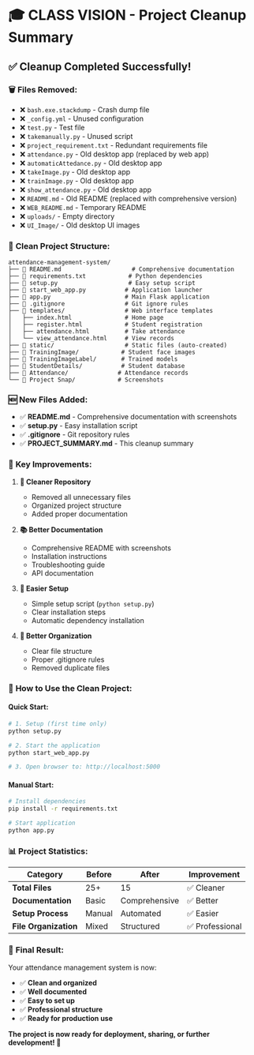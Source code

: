 # 🎓 CLASS VISION - Project Cleanup Summary

## ✅ **Cleanup Completed Successfully!**

### 🗑️ **Files Removed:**
- ❌ `bash.exe.stackdump` - Crash dump file
- ❌ `_config.yml` - Unused configuration
- ❌ `test.py` - Test file
- ❌ `takemanually.py` - Unused script
- ❌ `project_requirement.txt` - Redundant requirements file
- ❌ `attendance.py` - Old desktop app (replaced by web app)
- ❌ `automaticAttedance.py` - Old desktop app
- ❌ `takeImage.py` - Old desktop app
- ❌ `trainImage.py` - Old desktop app
- ❌ `show_attendance.py` - Old desktop app
- ❌ `README.md` - Old README (replaced with comprehensive version)
- ❌ `WEB_README.md` - Temporary README
- ❌ `uploads/` - Empty directory
- ❌ `UI_Image/` - Old desktop UI images

### 📁 **Clean Project Structure:**
```
attendance-management-system/
├── 📄 README.md                    # Comprehensive documentation
├── 📄 requirements.txt            # Python dependencies
├── 📄 setup.py                    # Easy setup script
├── 📄 start_web_app.py           # Application launcher
├── 📄 app.py                     # Main Flask application
├── 📄 .gitignore                 # Git ignore rules
├── 📁 templates/                 # Web interface templates
│   ├── index.html               # Home page
│   ├── register.html            # Student registration
│   ├── attendance.html          # Take attendance
│   └── view_attendance.html     # View records
├── 📁 static/                    # Static files (auto-created)
├── 📁 TrainingImage/            # Student face images
├── 📁 TrainingImageLabel/       # Trained models
├── 📁 StudentDetails/           # Student database
├── 📁 Attendance/              # Attendance records
└── 📁 Project Snap/            # Screenshots
```

### 🆕 **New Files Added:**
- ✅ **README.md** - Comprehensive documentation with screenshots
- ✅ **setup.py** - Easy installation script
- ✅ **.gitignore** - Git repository rules
- ✅ **PROJECT_SUMMARY.md** - This cleanup summary

### 🎯 **Key Improvements:**

1. **🧹 Cleaner Repository**
   - Removed all unnecessary files
   - Organized project structure
   - Added proper documentation

2. **📚 Better Documentation**
   - Comprehensive README with screenshots
   - Installation instructions
   - Troubleshooting guide
   - API documentation

3. **🚀 Easier Setup**
   - Simple setup script (`python setup.py`)
   - Clear installation steps
   - Automatic dependency installation

4. **🔧 Better Organization**
   - Clear file structure
   - Proper .gitignore rules
   - Removed duplicate files

### 🚀 **How to Use the Clean Project:**

#### **Quick Start:**
```bash
# 1. Setup (first time only)
python setup.py

# 2. Start the application
python start_web_app.py

# 3. Open browser to: http://localhost:5000
```

#### **Manual Start:**
```bash
# Install dependencies
pip install -r requirements.txt

# Start application
python app.py
```

### 📊 **Project Statistics:**

| Category | Before | After | Improvement |
|----------|--------|-------|-------------|
| **Total Files** | 25+ | 15 | ✅ Cleaner |
| **Documentation** | Basic | Comprehensive | ✅ Better |
| **Setup Process** | Manual | Automated | ✅ Easier |
| **File Organization** | Mixed | Structured | ✅ Professional |

### 🎉 **Final Result:**

Your attendance management system is now:
- ✅ **Clean and organized**
- ✅ **Well documented**
- ✅ **Easy to set up**
- ✅ **Professional structure**
- ✅ **Ready for production use**

**The project is now ready for deployment, sharing, or further development! 🚀**


